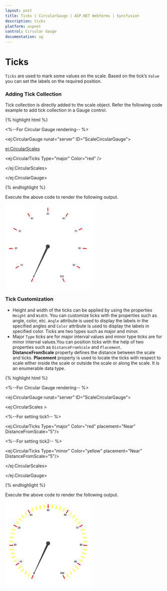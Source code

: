 ```yaml
---
layout: post
title: Ticks | CircularGauge | ASP.NET Webforms | Syncfusion
description: ticks
platform: aspnet
control: Circular Gauge
documentation: ug
---
```


# Ticks

`Ticks` are used to mark some values on the scale. Based on the tick’s `Value` you can set the labels on the required position.

### Adding Tick Collection 

Tick collection is directly added to the scale object. Refer the following code example to add tick collection in a Gauge control.


{% highlight html %}


<%--For Circular Gauge rendering-- %>

<ej:CircularGauge runat="server" ID="ScaleCircularGauge">

<Scales>

<ej:CircularScales>

<TickCollection>

<ej:CircularTicks Type="major" Color="red" />

</TickCollection>

</ej:CircularScales>

</Scales>

</ej:CircularGauge>

{% endhighlight %}

Execute the above code to render the following output.

 ![C:/Users/karthigeyan/Desktop/sa.png](Ticks_images/Ticks_img1.png)





### Tick Customization

* Height and width of the ticks can be applied by using the properties `Height` and `Width`. You can customize ticks with the properties such as angle, color, etc. `Angle` attribute is used to display the labels in the specified angles and `Color` attribute is used to display the labels in specified color. Ticks are two types such as major and minor.
* Major `Type` ticks are for major interval values and minor type ticks are for minor interval values.You can position ticks with the help of two properties such as `DistanceFromScale` and `Placement`. **DistanceFromScale** property defines the distance between the scale and ticks. **Placement** property is used to locate the ticks with respect to scale either inside the scale or outside the scale or along the scale. It is an enumerable data type.


{% highlight html %}


<%--For Circular Gauge rendering-- %>

<ej:CircularGauge runat="server" ID="ScaleCircularGauge">

<Scales>

<ej:CircularScales >

<TickCollection>

<%--For setting tick1-- %>

<ej:CircularTicks Type="major" Color="red" placement="Near"  DistanceFromScale="5"/>

<%--For setting tick2-- %>

<ej:CircularTicks Type="minor" Color="yellow" placement="Near" DistanceFromScale="5"/>

</TickCollection>

</ej:CircularScales>

</Scales>

</ej:CircularGauge>

{% endhighlight %}

Execute the above code to render the following output.

![ASPNET CircularGauge Ticks image2](Ticks_images/Ticks_img2.png)






